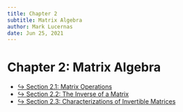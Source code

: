 ```yaml
---
title: Chapter 2
subtitle: Matrix Algebra
author: Mark Lucernas
date: Jun 25, 2021
---
```



# Chapter 2: Matrix Algebra

- [↪ Section 2.1: Matrix Operations](sec_2-1)
- [↪ Section 2.2: The Inverse of a Matrix](sec_2-2)
- [↪ Section 2.3: Characterizations of Invertible Matrices](sec_2-3)

